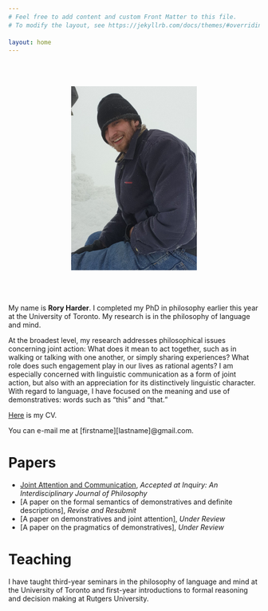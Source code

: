 ```yaml
---
# Feel free to add content and custom Front Matter to this file.
# To modify the layout, see https://jekyllrb.com/docs/themes/#overriding-theme-defaults

layout: home
---
```


<center><img src="mountpicture.png" style="max-width:50%;" vspace="50" onclick="this.src='IMG_3309.jpeg'"></center>

My name is <b>Rory Harder</b>. I completed my PhD in philosophy earlier this year at the University of Toronto. My research is in the philosophy of language and mind.

At the broadest level, my research addresses philosophical issues concerning joint action: What does it mean to act together, such as in walking or talking with one another, or simply sharing experiences? What role does such engagement play in our lives as rational agents? I am especially concerned with linguistic communication as a form of joint action, but also with an appreciation for its distinctively linguistic character. With regard to language, I have focused on the meaning and use of demonstratives: words such as <q>this</q> and <q>that.</q>

<a href="rh-cv.pdf">Here</a> is my CV.

You can e-mail me at [firstname][lastname]@gmail.com.

# Papers

* <a href="https://philpapers.org/rec/HARJAA-6">Joint Attention and Communication</a>, *Accepted at Inquiry: An Interdisciplinary Journal of Philosophy*
* [A paper on the formal semantics of demonstratives and definite descriptions], *Revise and Resubmit*
* [A paper on demonstratives and joint attention], *Under Review*
* [A paper on the pragmatics of demonstratives], *Under Review*

# Teaching

I have taught third-year seminars in the philosophy of language and mind at the University of Toronto and first-year introductions to formal reasoning and decision making at Rutgers University.

<!-- I have taught third-year seminars on <a href="rh-mind-syllabus.pdf">perception</a> and <a href="fpsyll.pdf">Frege's puzzle</a> at the University of Toronto and a first-year <a href="syllabus.pdf">introduction to formal reasoning and decision making</a> at Rutgers University. -->

<!-- As a teaching assistant at the University of Toronto, I have run tutorials for second-year courses on metaphysics and epistemology, ancient philosophy, early modern philosophy, and probability theory; and a first-year introduction to philosophy course. -->






